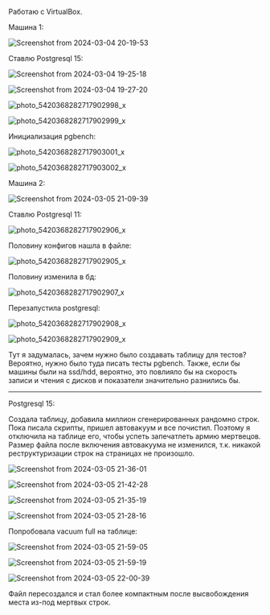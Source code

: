 Работаю с VirtualBox.

Машина 1:

![Screenshot from 2024-03-04 20-19-53](https://github.com/marinesque/otus_postgresql/assets/97790878/0fb86116-4855-45a4-81b8-081e69d44914)


Ставлю Postgresql 15:

![Screenshot from 2024-03-04 19-25-18](https://github.com/marinesque/otus_postgresql/assets/97790878/1dacf840-899c-4867-bf88-7b14a6006bbf)


![Screenshot from 2024-03-04 19-27-20](https://github.com/marinesque/otus_postgresql/assets/97790878/d8924905-5174-4e1b-800e-69155f59b264)


![photo_5420368282717902998_x](https://github.com/marinesque/otus_postgresql/assets/97790878/18071162-8d76-446e-ab08-2f02ed377ac5)


![photo_5420368282717902999_x](https://github.com/marinesque/otus_postgresql/assets/97790878/5c655680-471a-4511-946c-93f6f92eb98d)


Инициализация pgbench:

![photo_5420368282717903001_x](https://github.com/marinesque/otus_postgresql/assets/97790878/3ff39027-e102-4d73-98ea-2684343a6401)


![photo_5420368282717903002_x](https://github.com/marinesque/otus_postgresql/assets/97790878/c37986f2-a242-4e29-9556-48c522ec82ad)


Машина 2:

![Screenshot from 2024-03-05 21-09-39](https://github.com/marinesque/otus_postgresql/assets/97790878/5751b70c-f6c2-4702-b425-b97859e51829)


Ставлю Postgresql 11:

![photo_5420368282717902906_x](https://github.com/marinesque/otus_postgresql/assets/97790878/b84f1f6f-4904-4995-9a16-80b161136e43)


Половину конфигов нашла в файле:

![photo_5420368282717902905_x](https://github.com/marinesque/otus_postgresql/assets/97790878/17cbdeb3-071f-4081-9d6f-d9f6fcf2b8e4)


Половину изменила в бд:

![photo_5420368282717902907_x](https://github.com/marinesque/otus_postgresql/assets/97790878/bda07716-ae57-4021-b8ed-11949638ba89)


Перезапустила postgresql:

![photo_5420368282717902908_x](https://github.com/marinesque/otus_postgresql/assets/97790878/37e4d746-92fe-4631-a9e6-83c6d3e73299)


![photo_5420368282717902909_x](https://github.com/marinesque/otus_postgresql/assets/97790878/382b8da8-c6be-458e-a818-cd69ec797925)

Тут я задумалась, зачем нужно было создавать таблицу для тестов? Вероятно, нужно было туда писать тесты pgbench.
Также, если бы машины были на ssd/hdd, вероятно, это повлияло бы на скорость записи и чтения с дисков и показатели значительно разнились бы.

----------------------------------------------------------------------------------------------------------------------------------------

Postgresql 15:

Создала таблицу, добавила миллион сгенерированных рандомно строк. Пока писала скрипты, пришел автовакуум и все почистил.
Поэтому я отключила на таблице его, чтобы успеть запечатлеть армию мертвецов.
Размер файла после включения автовакуума не изменился, т.к. никакой реструктуризации строк на страницах не произошло.

![Screenshot from 2024-03-05 21-36-01](https://github.com/marinesque/otus_postgresql/assets/97790878/14ed1e0c-81f3-4571-855c-cf86a3216503)

![Screenshot from 2024-03-05 21-42-28](https://github.com/marinesque/otus_postgresql/assets/97790878/dfcea6d2-ebd7-46d1-a409-1a708b3a5f05)

![Screenshot from 2024-03-05 21-35-19](https://github.com/marinesque/otus_postgresql/assets/97790878/759a8c1c-50e4-4623-9050-4799372bc382)

![Screenshot from 2024-03-05 21-28-16](https://github.com/marinesque/otus_postgresql/assets/97790878/f29b5ad3-c68c-45bb-bb4d-b131e43a4ac5)

Попробовала vacuum full на таблице:

![Screenshot from 2024-03-05 21-59-05](https://github.com/marinesque/otus_postgresql/assets/97790878/9f52c6cd-4c96-4238-b4b4-f568657daf9c)

![Screenshot from 2024-03-05 21-59-19](https://github.com/marinesque/otus_postgresql/assets/97790878/98be4957-2676-47e9-b3f8-7b5a8ba65949)

![Screenshot from 2024-03-05 22-00-39](https://github.com/marinesque/otus_postgresql/assets/97790878/f037515d-0f36-46a1-8ec3-3ef4d893ac34)

Файл пересоздался и стал более компактным после высвобождения места из-под мертвых строк.


